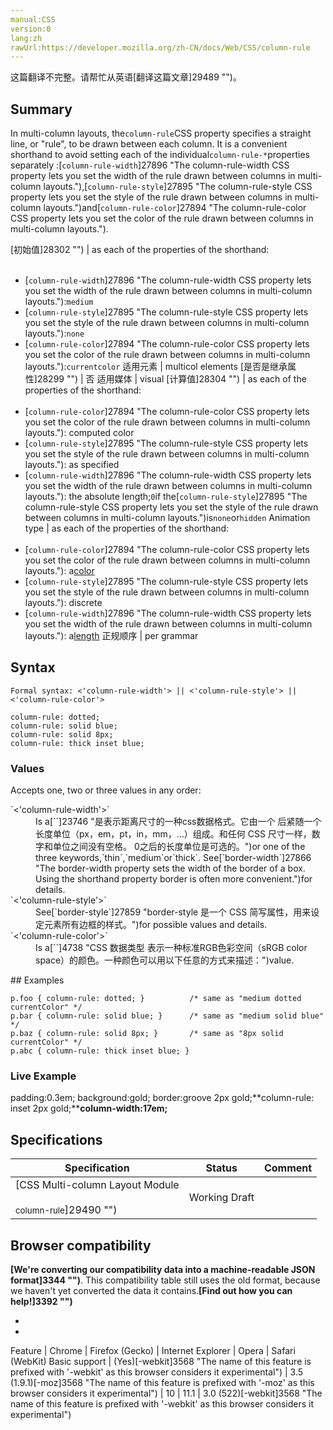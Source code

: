 ```yaml
---
manual:CSS
version:0
lang:zh
rawUrl:https://developer.mozilla.org/zh-CN/docs/Web/CSS/column-rule
---
```




这篇翻译不完整。请帮忙从英语[翻译这篇文章]29489 "")。





## Summary<a name="Summary"></a>


In multi-column layouts, the`column-rule`CSS property specifies a straight line, or &quot;rule&quot;, to be drawn between each column. It is a convenient shorthand to avoid setting each of the individual`column-rule-*`properties separately :[`column-rule-width`]27896 "The column-rule-width CSS property lets you set the width of the rule drawn between columns in multi-column layouts."),[`column-rule-style`]27895 "The column-rule-style CSS property lets you set the style of the rule drawn between columns in multi-column layouts.")and[`column-rule-color`]27894 "The column-rule-color CSS property lets you set the color of the rule drawn between columns in multi-column layouts.").


[初始值]28302 "") | as each of the properties of the shorthand:<br></br>
* [`column-rule-width`]27896 "The column-rule-width CSS property lets you set the width of the rule drawn between columns in multi-column layouts."):`medium`
* [`column-rule-style`]27895 "The column-rule-style CSS property lets you set the style of the rule drawn between columns in multi-column layouts."):`none`
* [`column-rule-color`]27894 "The column-rule-color CSS property lets you set the color of the rule drawn between columns in multi-column layouts."):`currentcolor` 
适用元素 | multicol elements 
[是否是继承属性]28299 "") | 否 
适用媒体 | visual 
[计算值]28304 "") | as each of the properties of the shorthand:<br></br>
* [`column-rule-color`]27894 "The column-rule-color CSS property lets you set the color of the rule drawn between columns in multi-column layouts."): computed color
* [`column-rule-style`]27895 "The column-rule-style CSS property lets you set the style of the rule drawn between columns in multi-column layouts."): as specified
* [`column-rule-width`]27896 "The column-rule-width CSS property lets you set the width of the rule drawn between columns in multi-column layouts."): the absolute length;`0`if the[`column-rule-style`]27895 "The column-rule-style CSS property lets you set the style of the rule drawn between columns in multi-column layouts.")is`none`or`hidden` 
Animation type | as each of the properties of the shorthand:<br></br>
* [`column-rule-color`]27894 "The column-rule-color CSS property lets you set the color of the rule drawn between columns in multi-column layouts."): a[color](%4569#Interpolation "Values of the <color> CSS data type are interpolated on each of their red, green, blue components, each handled as a real, floating-point number. Note that interpolation of colors happens in the alpha-premultiplied sRGBA color space to prevent unexpected grey colors to appear.")
* [`column-rule-style`]27895 "The column-rule-style CSS property lets you set the style of the rule drawn between columns in multi-column layouts."): discrete
* [`column-rule-width`]27896 "The column-rule-width CSS property lets you set the width of the rule drawn between columns in multi-column layouts."): a[length](%4561#Interpolation "Values of the <length> CSS data type are interpolated as real, floating-point numbers.") 
正规顺序 | per grammar 


## Syntax<a name="Syntax"></a>

```
Formal syntax: <'column-rule-width'> || <'column-rule-style'> || <'column-rule-color'>

```

```
column-rule: dotted;
column-rule: solid blue;
column-rule: solid 8px;
column-rule: thick inset blue;
```

### Values<a name="Values"></a>


Accepts one, two or three values in any order:

<dl><dt id=''>`<'column-rule-width'>`</dt><dd>Is a[`<length>`]23746 "是表示距离尺寸的一种css数据格式。它由一个 <number> 后紧随一个长度单位（px，em，pt，in，mm，...）组成。和任何 CSS 尺寸一样，数字和单位之间没有空格。<number> 0之后的长度单位是可选的。")or one of the three keywords,`thin`,`medium`or`thick`. See[`border-width`]27866 "The border-width property sets the width of the border of a box. Using the shorthand property border is often more convenient.")for details.</dd><dt id=''>`<'column-rule-style'>`</dt><dd>See[`border-style`]27859 "border-style 是一个 CSS 简写属性，用来设定元素所有边框的样式。")for possible values and details.</dd><dt id=''>`<'column-rule-color'>`</dt><dd>Is a[`<color>`]4738 "CSS 数据类型 <color> 表示一种标准RGB色彩空间（sRGB color space）的颜色。一种颜色可以用以下任意的方式来描述：")value.</dd></dl>
## Examples<a name="Examples"></a>

```
p.foo { column-rule: dotted; }          /* same as "medium dotted currentColor" */
p.bar { column-rule: solid blue; }      /* same as "medium solid blue" */
p.baz { column-rule: solid 8px; }       /* same as "8px solid currentColor" */
p.abc { column-rule: thick inset blue; }
```

### Live Example<a name="Live_Example"></a>


padding:0.3em; background:gold; border:groove 2px gold;**column-rule: inset 2px gold;****column-width:17em;**



## Specifications<a name="Specifications"></a>

Specification | Status | Comment 
 ---  |  ---  |  ---  | 
[CSS Multi-column Layout Module<br></br><small>column-rule</small>]29490 "") | Working Draft |  


## Browser compatibility<a name="Browser_compatibility"></a>


**[We&#39;re converting our compatibility data into a machine-readable JSON format]3344 "")**. This compatibility table still uses the old format, because we haven&#39;t yet converted the data it contains.**[Find out how you can help!]3392 "")**


* 
* 

Feature | Chrome | Firefox (Gecko) | Internet Explorer | Opera | Safari (WebKit) 
Basic support | (Yes)[-webkit]3568 "The name of this feature is prefixed with '-webkit' as this browser considers it experimental") | 3.5 (1.9.1)[-moz]3568 "The name of this feature is prefixed with '-moz' as this browser considers it experimental") | 10 | 11.1 | 3.0 (522)[-webkit]3568 "The name of this feature is prefixed with '-webkit' as this browser considers it experimental") 








